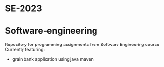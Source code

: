 # SE-2023
# Software-engineering
Repository for programming assignments from Software Engineering course\
Currently featuring:
*  grain bank application using java maven
